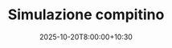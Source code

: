 ---
type: lecture
date: 2025-10-20T8:00:00+10:30
title: Simulazione compitino
thumbnail: /static_files/presentations/lec.jpg
links:
---